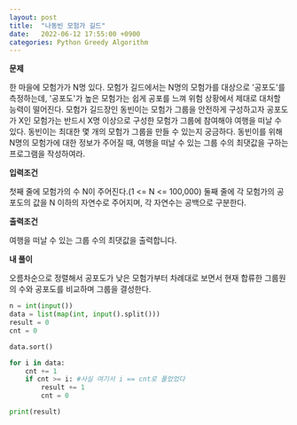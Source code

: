 ```yaml
---
layout: post
title:  "나동빈 모험가 길드"
date:   2022-06-12 17:55:00 +0900
categories: Python Greedy Algorithm
---
```

__문제__

한 마을에 모험가가 N명 있다. 모험가 길드에서는 N명의 모험가를 대상으로 '공포도'를 측정하는데, '공포도'가 높은 모험가는 쉽게 공포를 느껴 위험 상황에서 제대로 대처할 능력이 떨어진다. 모험가 길드장인 동빈이는 모험가 그룹을 안전하게 구성하고자 공포도가 X인 모험가는 반드시 X명 이상으로 구성한 모험가 그룹에 참여해야 여행을 떠날 수 있다. 동빈이는 최대한 몇 개의 모험가 그룹을 만들 수 있는지 궁금하다. 동빈이를 위해 N명의 모험가에 대한 정보가 주어질 때, 여행을 떠날 수 있는 그룹 수의 최댓값을 구하는 프로그램을 작성하여라.

__입력조건__

첫째 줄에 모험가의 수 N이 주어진다.(1 <= N <= 100,000)
둘째 줄에 각 모험가의 공포도의 값을 N 이하의 자연수로 주어지며, 각 자연수는 공백으로 구분한다.

__출력조건__

여행을 떠날 수 있는 그룹 수의 최댓값을 출력합니다.

__내 풀이__

오름차순으로 정렬해서 공포도가 낮은 모험가부터 차례대로 보면서 현재 합류한 그룹원의 수와 공포도를 비교하며 그룹을 결성한다.

```python
n = int(input())
data = list(map(int, input().split()))
result = 0
cnt = 0

data.sort()

for i in data:
    cnt += 1
    if cnt >= i: #사실 여기서 i == cnt로 풀었었다
        result += 1
        cnt = 0

print(result)
```